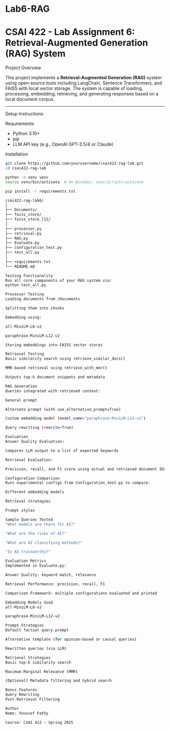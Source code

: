 # Lab6-RAG
# CSAI 422 - Lab Assignment 6: Retrieval-Augmented Generation (RAG) System


 Project Overview

This project implements a **Retrieval-Augmented Generation (RAG)** system using open-source tools including LangChain, Sentence Transformers, and FAISS with local vector storage. The system is capable of loading, processing, embedding, retrieving, and generating responses based on a local document corpus.

---

 Setup Instructions

 Requirements

- Python 3.10+
- pip
- LLM API key (e.g., OpenAI GPT-3.5/4 or Claude)

 Installation

```bash
git clone https://github.com/yourusername/csai422-rag-lab.git
cd csai422-rag-lab

python -m venv venv
source venv/bin/activate  # On Windows: venv\Scripts\activate

pip install -r requirements.txt

csai422-rag-lab6/
│
├── Documents/                
├── faiss_store/            
├── faiss_store_l12/      
│
├── processor.py             
├── retrieval.py      
├── RAG.py               
├── Evaluate.py             
├── Configuration_test.py 
├── test_all.py
│
├── requirements.txt
└── README.md

Testing Functionality
Run all core components of your RAG system via:
python test_all.py

Processor Testing
Loading documents from /Documents

Splitting them into chunks

Embedding using:

all-MiniLM-L6-v2

paraphrase-MiniLM-L12-v2

Storing embeddings into FAISS vector stores

Retrieval Testing
Basic similarity search using retrieve_similar_docs()

MMR-based retrieval using retrieve_with_mmr()

Outputs top-k document snippets and metadata

RAG Generation
Queries integrated with retrieved context:

General prompt

Alternate prompt (with use_alternative_prompt=True)

Custom embedding model (model_name="paraphrase-MiniLM-L12-v2")

Query rewriting (rewrite=True)

Evaluation
Answer Quality Evaluation:

Compares LLM output to a list of expected keywords

Retrieval Evaluation:

Precision, recall, and F1 score using actual and retrieved document IDs

Configuration Comparison
Runs experimental configs from Configuration_test.py to compare:

Different embedding models

Retrieval strategies

Prompt styles

Sample Queries Tested
"What models are there for AI?"

"What are the risks of AI?"

"What are AI classifying methods?"

"Is AI trustworthy?"

Evaluation Metrics
Implemented in Evaluate.py:

Answer Quality: keyword match, relevance

Retrieval Performance: precision, recall, F1

Comparison Framework: multiple configurations evaluated and printed

Embedding Models Used
all-MiniLM-L6-v2

paraphrase-MiniLM-L12-v2

Prompt Strategies
Default factual query prompt

Alternative template (for opinion-based or causal queries)

Rewritten queries (via LLM)

Retrieval Strategies
Basic top-k similarity search

Maximum Marginal Relevance (MMR)

(Optional) Metadata filtering and hybrid search

Bonus Features
Query Rewriting
Post-Retrieval Filtering

Author
Name: Youssef Fathy

Course: CSAI 422 – Spring 2025
